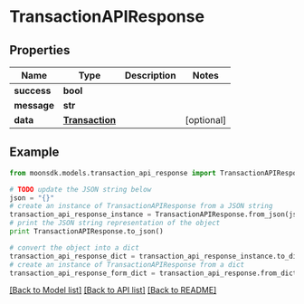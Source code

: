 # TransactionAPIResponse


## Properties

Name | Type | Description | Notes
------------ | ------------- | ------------- | -------------
**success** | **bool** |  | 
**message** | **str** |  | 
**data** | [**Transaction**](Transaction.md) |  | [optional] 

## Example

```python
from moonsdk.models.transaction_api_response import TransactionAPIResponse

# TODO update the JSON string below
json = "{}"
# create an instance of TransactionAPIResponse from a JSON string
transaction_api_response_instance = TransactionAPIResponse.from_json(json)
# print the JSON string representation of the object
print TransactionAPIResponse.to_json()

# convert the object into a dict
transaction_api_response_dict = transaction_api_response_instance.to_dict()
# create an instance of TransactionAPIResponse from a dict
transaction_api_response_form_dict = transaction_api_response.from_dict(transaction_api_response_dict)
```
[[Back to Model list]](../README.md#documentation-for-models) [[Back to API list]](../README.md#documentation-for-api-endpoints) [[Back to README]](../README.md)


